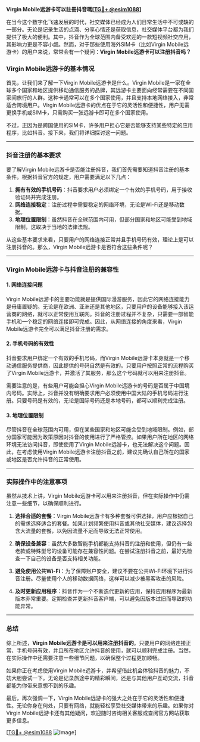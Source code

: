 **Virgin Mobile远游卡可以註冊抖音嗎[[TG💪+ @esim1088](https://t.me/s/esim1088)]**

在当今这个数字化飞速发展的时代，社交媒体已经成为人们日常生活中不可或缺的一部分。无论是记录生活的点滴、分享心情还是获取信息，社交媒体平台都为我们提供了极大的便利。其中，抖音作为全球范围内备受欢迎的一款短视频社交应用，其影响力更是不容小觑。然而，对于那些使用海外SIM卡（比如Virgin Mobile远游卡）的用户来说，常常会有一个疑问：**Virgin Mobile远游卡可以注册抖音吗？**

### **Virgin Mobile远游卡的基本情况**

首先，让我们来了解一下Virgin Mobile远游卡是什么。Virgin Mobile是一家在全球多个国家和地区提供移动通信服务的品牌，其远游卡主要面向经常需要在不同国家间旅行的人群。这种卡通常可以在多个国家使用，并且支持本地网络接入，非常适合跨境用户。Virgin Mobile远游卡的优点在于它的灵活性和便捷性，用户无需更换手机或SIM卡，只需购买一张远游卡即可在多个国家使用。

不过，正因为是跨国使用的SIM卡，许多用户担心它是否能够支持某些特定的应用程序，比如抖音。接下来，我们将详细探讨这一问题。

---

### **抖音注册的基本要求**

要了解Virgin Mobile远游卡是否能注册抖音，我们首先需要知道抖音注册的基本条件。根据抖音官方的规定，用户需要满足以下几点：

1. **拥有有效的手机号码**：抖音要求用户必须绑定一个有效的手机号码，用于接收验证码并完成注册。
2. **网络连接稳定**：注册过程中需要稳定的网络环境，无论是Wi-Fi还是移动数据。
3. **地理位置限制**：虽然抖音在全球范围内可用，但部分国家和地区可能受到地域限制，这取决于当地的法律法规。

从这些基本要求来看，只要用户的网络连接正常并且手机号码有效，理论上是可以注册抖音的。那么，Virgin Mobile远游卡是否符合这些条件呢？

---

### **Virgin Mobile远游卡与抖音注册的兼容性**

#### **1. 网络连接问题**
Virgin Mobile远游卡的主要功能就是提供国际漫游服务，因此它的网络连接能力是毋庸置疑的。无论是在欧洲、亚洲还是其他地区，只要用户的设备能够接入该运营商的网络，就可以正常使用互联网。抖音的注册过程并不复杂，只需要一部智能手机和一个稳定的网络连接即可完成。因此，从网络连接的角度来看，Virgin Mobile远游卡完全可以满足抖音注册的需求。

#### **2. 手机号码的有效性**
抖音要求用户绑定一个有效的手机号码，而Virgin Mobile远游卡本身就是一个移动通信服务提供商，因此提供的号码自然是有效的。只要用户按照正常的流程购买了Virgin Mobile远游卡，并激活了其服务，那么这个号码就可以用来注册抖音。

需要注意的是，有些用户可能会担心Virgin Mobile远游卡的号码是否属于中国境内号码。实际上，抖音并没有明确要求用户必须使用中国大陆的手机号码进行注册。只要号码是有效的，无论是国际号码还是本地号码，都可以顺利完成注册。

#### **3. 地理位置限制**
尽管抖音在全球范围内可用，但在某些国家和地区可能会受到地域限制。例如，部分国家可能因为政策原因对抖音的使用进行了严格管控。如果用户所在地区的网络环境无法访问抖音，即使使用了Virgin Mobile远游卡，也无法解决这个问题。因此，在考虑使用Virgin Mobile远游卡注册抖音之前，建议先确认自己所在的国家或地区是否允许抖音的正常使用。

---

### **实际操作中的注意事项**

虽然从技术上讲，Virgin Mobile远游卡可以用来注册抖音，但在实际操作中仍需注意一些细节，以确保顺利进行。

1. **选择合适的套餐**：Virgin Mobile远游卡有多种套餐可供选择，用户应根据自己的需求选择适合的套餐。如果计划频繁使用抖音或其他社交媒体，建议选择包含大流量的套餐，以免因流量不足而导致无法正常使用。

2. **确保设备兼容**：虽然大多数智能手机都能支持抖音的注册和使用，但仍有一些老款或特殊型号的设备可能存在兼容性问题。在尝试注册抖音之前，最好先检查一下自己的设备是否支持相关功能。

3. **避免使用公共Wi-Fi**：为了保障账户安全，建议不要在公共Wi-Fi环境下进行抖音注册。尽量使用个人的移动数据网络，这样可以减少被黑客攻击的风险。

4. **及时更新应用程序**：抖音作为一个不断迭代更新的应用，保持应用程序为最新版本非常重要。定期检查并更新抖音客户端，可以避免因版本过旧而导致的功能异常。

---

### **总结**

综上所述，**Virgin Mobile远游卡是可以用来注册抖音的**。只要用户的网络连接正常、手机号码有效，并且所在地区允许抖音的使用，就可以顺利完成注册。当然，在实际操作中还需要注意一些细节问题，以确保整个过程更加顺畅。

如果你正在考虑使用Virgin Mobile远游卡，并希望借此机会体验抖音的魅力，不妨大胆尝试一下。无论是记录旅途中的精彩瞬间，还是与其他用户互动交流，抖音都能为你带来意想不到的乐趣。

最后，再次强调一下，Virgin Mobile远游卡的强大之处在于它的灵活性和便捷性。无论你身在何处，只要有网络，就能轻松享受社交媒体带来的乐趣。如果你对Virgin Mobile远游卡还有其他疑问，欢迎随时咨询相关客服或查阅官方网站获取更多信息。

[[TG💪+ @esim1088](https://t.me/s/esim1088) ![Image](https://i.postimg.cc/4NQfJmqS/Snipaste-2025-05-13-00-14-12.png)]